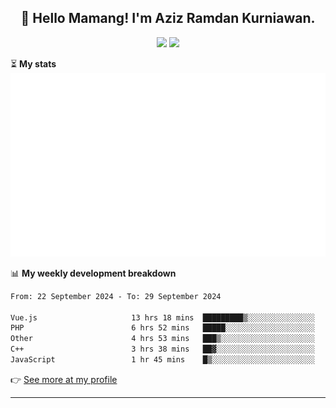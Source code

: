 <h2 align="center">👋 Hello Mamang! I'm Aziz Ramdan Kurniawan.</h2>  
<p align="center">
  <img src="https://komarev.com/ghpvc/?username=azizramdan">
  <img src="https://wakatime.com/badge/user/90056fa0-4c31-4eca-954e-2a3ac05896f9.svg">
</p>
    
⏳ **My stats**  
![](https://raw.githubusercontent.com/azizramdan/github-stats/master/generated/overview.svg#gh-dark-mode-only)

📊 **My weekly development breakdown**
<!--START_SECTION:waka-->

```txt
From: 22 September 2024 - To: 29 September 2024

Vue.js                     13 hrs 18 mins  █████████▒░░░░░░░░░░░░░░░   37.46 %
PHP                        6 hrs 52 mins   █████░░░░░░░░░░░░░░░░░░░░   19.35 %
Other                      4 hrs 53 mins   ███▒░░░░░░░░░░░░░░░░░░░░░   13.76 %
C++                        3 hrs 38 mins   ██▓░░░░░░░░░░░░░░░░░░░░░░   10.25 %
JavaScript                 1 hr 45 mins    █▒░░░░░░░░░░░░░░░░░░░░░░░   04.95 %
```

<!--END_SECTION:waka-->
👉 [See more at my profile](https://wakatime.com/@azizramdan)
***
